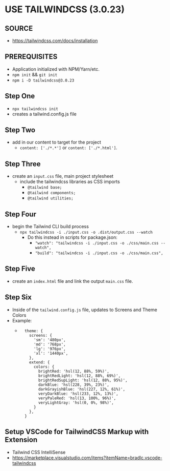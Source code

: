 # USE TAILWINDCSS (3.0.23)
## SOURCE
  - https://tailwindcss.com/docs/installation

## PREREQUISITES
  - Application initialized with NPM/Yarn/etc.
  - `npm init` && `git init`
  - `npm i -D tailwindcss@3.0.23`

## Step One
  - `npx tailwindcss init`
  - creates a tailwind.config.js file

## Step Two
  - add in our content to target for the project
    - `content: ['./*.*']` or `content: ['./*.html']`.

## Step Three
  - create an `input.css` file, main project stylesheet
    - include the tailwindcss libraries as CSS imports
      - `@tailwind base;`
      - `@tailwind components;`
      - `@tailwind utilities;`

## Step Four
  - begin the Tailwind CLI build process
    - `npx tailwindcss -i ./input.css -o .dist/output.css --watch`
      - Do this instead in scripts for package.json:
        - `"watch": "tailwindcss -i ./input.css -o ./css/main.css --watch",`
        - `"build": "tailwindcss -i ./input.css -o ./css/main.css",`

## Step Five
  - create an `index.html` file and link the output `main.css` file.

## Step Six
  - Inside of the `tailwind.config.js` file, updates to Screens and Theme Colors
  - Example: 
    - ```
        theme: {
          screens: {
            'sm': '480px',
            'md': '768px',
            'lg': '976px',
            'xl': '1440px',
          },
          extend: {
            colors: {
              brightRed: 'hsl(12, 88%, 59%)',
              brightRedLight: 'hsl(12, 88%, 69%)',
              brightRedSupLight: 'hsl(12, 88%, 95%)',
              darkBlue: 'hsl(228, 39%, 23%)',
              darkGrayishBlue: 'hsl(227, 12%, 61%)',
              veryDarkBlue: 'hsl(233, 12%, 13%)',
              veryPaleRed: 'hsl(13, 100%, 96%)',
              veryLightGray: 'hsl(0, 0%, 98%)',
            }
          },
        }
      ```

## Setup VSCode for TailwindCSS Markup with Extension
  - Tailwind CSS IntelliSense
  - https://marketplace.visualstudio.com/items?itemName=bradlc.vscode-tailwindcss 